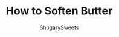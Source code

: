 ---
layout: ../../layouts/MarkdownPostLayout.astro
title: How to Soften Butter
author: ShugarySweets
pubDate: 2022-10-01
description: "Many recipes call for softened butter. Did you forget to plan ahead, or maybe you just saw this note in the recipe card. Don&#x27;t worry, we&#x27;ve got 5 ways to soften that butter quickly!"
image_url: https://www.shugarysweets.com/wp-content/uploads/2022/10/how-to-soften-butter-facebook.jpg
tags: ["Basics","American"]
calories: 102
protein: 0
carbohydrates: 0
fats: 12
fiber: 0
ingredients: ["1/2 cup butter"]
serves: 1
time: "7 minutes"
prepTime: "2 minutes"
instructions: ["Counter. The first and easiest method of softening butter is to take it out ahead of time. How quickly this method will work depends on the temperature of the room. A stick of butter will take approximately 1-2 hours to soften. ","Cut the butter into smaller pieces. Cut the stick of butter lengthwise and then repeat so that the stick has been cut into quarters. Then, cut the stick into cubes that are ½” or smaller. This method will reduce softening time to 10-15 minutes depending on the size of the cubes.","Grate the butter. Using the large size of a box or hand-held grater, using the wrapper to grasp the stick, run the stick of butter in one direction down the grate. Many pastry recipes, including those for scones, advise this method for incorporating the butter with the other ingredients. The butter will be softened in less than 5 minutes using this method.","Heating it with an overturned container, such as a mason jar. Fill a quart size mason jar, or measuring cup with water. Microwave the container for 2 minutes. Carefully pour out the water and set the butter, still in the wrapper, on its end so that it stands vertically. Place the cup over the stick of butter and leave it for about 5-10 minutes. The heat from the container will be released gently surround the stick of butter and soften it. At the end of this time, remove the container and check the butter. It may be softer on the outside than in the core of the stick.","Pound the butter flat. - Place the stick of butter between two large pieces of plastic wrap. Using a rolling pin or kitchen mallet, pound the butter into a flat sheet, about 1/8th” thick. Let rest for about 5 minutes or until desired softness is achieved. Carefully peel the plastic wrap away from the butter while folding the sheet of butter."]
nutrition: ["102 calories","0 grams carbohydrates","31 milligrams cholesterol","12 grams fat","0 grams fiber","0 grams protein","7 grams saturated fat","91 milligrams sodium","0 grams sugar","0 grams trans fat","3 grams unsaturated fat"]
---